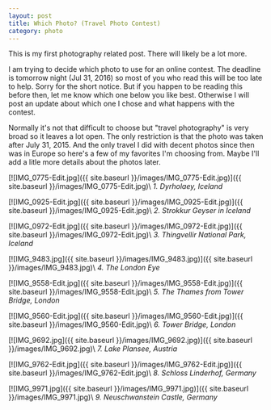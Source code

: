 ```yaml
---
layout: post
title: Which Photo? (Travel Photo Contest)
category: photo
---
```


This is my first photography related post. There will likely be a lot more.

I am trying to decide which photo to use for an online contest. The deadline is tomorrow night (Jul 31, 2016) so most of you who read this will be too late to help. Sorry for the short notice. But if you happen to be reading this before then, let me know which one below you like best. Otherwise I will post an update about which one I chose and what happens with the contest.

Normally it's not that difficult to choose but "travel photography" is very broad so it leaves a lot open. The only restriction is that the photo was taken after July 31, 2015. And the only travel I did with decent photos since then was in Europe so here's a few of my favorites I'm choosing from. Maybe I'll add a litle more details about the photos later.

[![IMG_0775-Edit.jpg]({{ site.baseurl }}/images/IMG_0775-Edit.jpg)]({{ site.baseurl }}/images/IMG_0775-Edit.jpg)\\
*1. Dyrholaey, Iceland*


[![IMG_0925-Edit.jpg]({{ site.baseurl }}/images/IMG_0925-Edit.jpg)]({{ site.baseurl }}/images/IMG_0925-Edit.jpg)\\
*2. Strokkur Geyser in Iceland*

[![IMG_0972-Edit.jpg]({{ site.baseurl }}/images/IMG_0972-Edit.jpg)]({{ site.baseurl }}/images/IMG_0972-Edit.jpg)\\
*3. Thingvellir National Park, Iceland*

[![IMG_9483.jpg]({{ site.baseurl }}/images/IMG_9483.jpg)]({{ site.baseurl }}/images/IMG_9483.jpg)\\
*4. The London Eye*

[![IMG_9558-Edit.jpg]({{ site.baseurl }}/images/IMG_9558-Edit.jpg)]({{ site.baseurl }}/images/IMG_9558-Edit.jpg)\\
*5. The Thames from Tower Bridge, London*

[![IMG_9560-Edit.jpg]({{ site.baseurl }}/images/IMG_9560-Edit.jpg)]({{ site.baseurl }}/images/IMG_9560-Edit.jpg)\\
*6. Tower Bridge, London*

[![IMG_9692.jpg]({{ site.baseurl }}/images/IMG_9692.jpg)]({{ site.baseurl }}/images/IMG_9692.jpg)\\
*7. Lake Plansee, Austria*

[![IMG_9762-Edit.jpg]({{ site.baseurl }}/images/IMG_9762-Edit.jpg)]({{ site.baseurl }}/images/IMG_9762-Edit.jpg)\\
*8. Schloss Linderhof, Germany*

[![IMG_9971.jpg]({{ site.baseurl }}/images/IMG_9971.jpg)]({{ site.baseurl }}/images/IMG_9971.jpg)\\
*9. Neuschwanstein Castle, Germany*


